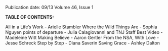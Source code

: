 Publication date: 09/13
Volume 46, Issue 1

**TABLE OF CONTENTS:**

All in a Life’s Work - Arielle Stambler
Where the Wild Things Are - Sophia Nguyen
points of departure - Julia Calagiovanni and TNJ Staff
Best Video - Madeleine Witt
Making Believe - Aaron Gertler
From the NSA, With Love - Jesse Schreck
Step by Step - Diana Saverin
Saving Grace - Ashley Dalton

